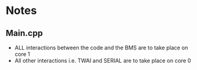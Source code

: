 # Notes

## Main.cpp

- ALL interactions between the code and the BMS are to
  take place on core 1
- All other interactions i.e. TWAI and SERIAL are to take
  place on core 0